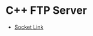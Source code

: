 # C++ FTP Server



- [Socket Link](https://github.com/Mazeqi/PaperNote/blob/master/StudyNote/CppNote/socket.md)
